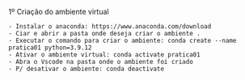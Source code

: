 

1º Criação do ambiente virtual

    - Instalar o anaconda: https://www.anaconda.com/download 
    - Ciar e abrir a pasta onde deseja criar o ambiente .
    - Executar o comando para criar o ambiente: conda create --name pratica01 python=3.9.12
    - Ativar o ambiente virtual: conda activate pratica01
    - Abra o Vscode na pasta onde o ambiente foi criado
    - P/ desativar o ambiente: conda deactivate

